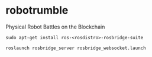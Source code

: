 # robotrumble
Physical Robot Battles on the Blockchain


```
sudo apt-get install ros-<rosdistro>-rosbridge-suite

roslaunch rosbridge_server rosbridge_websocket.launch
```
